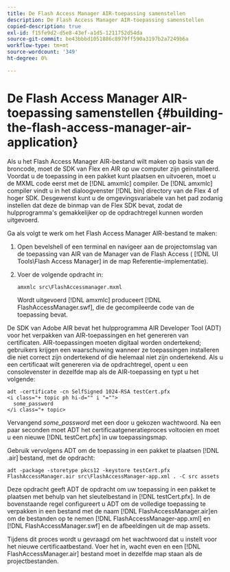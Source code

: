 ```yaml
---
title: De Flash Access Manager AIR-toepassing samenstellen
description: De Flash Access Manager AIR-toepassing samenstellen
copied-description: true
exl-id: f15fe9d2-d5e8-43ef-a1d5-1211752d54da
source-git-commit: be43bbbd1051886c8979ff590a3197b2a7249b6a
workflow-type: tm+mt
source-wordcount: '349'
ht-degree: 0%

---
```


# De Flash Access Manager AIR-toepassing samenstellen {#building-the-flash-access-manager-air-application}

Als u het Flash Access Manager AIR-bestand wilt maken op basis van de broncode, moet de SDK van Flex en AIR op uw computer zijn geïnstalleerd. Voordat u de toepassing in een pakket kunt plaatsen en uitvoeren, moet u de MXML code eerst met de [!DNL amxmlc] compiler. De [!DNL amxmlc] compiler vindt u in het dialoogvenster [!DNL bin] directory van de Flex 4 of hoger SDK. Desgewenst kunt u de omgevingsvariabele van het pad zodanig instellen dat deze de binmap van de Flex SDK bevat, zodat de hulpprogramma&#39;s gemakkelijker op de opdrachtregel kunnen worden uitgevoerd.

Ga als volgt te werk om het Flash Access Manager AIR-bestand te maken:

1. Open bevelshell of een terminal en navigeer aan de projectomslag van de toepassing van AIR van de Manager van de Flash Access ( [!DNL UI Tools\Flash Access Manager] in de map Referentie-implementatie).
1. Voer de volgende opdracht in:

   ```
   amxmlc src\FlashAccessmanager.mxml
   ```

   Wordt uitgevoerd [!DNL amxmlc] produceert [!DNL FlashAccessManager.swf], die de gecompileerde code van de toepassing bevat.

De SDK van Adobe AIR bevat het hulpprogramma AIR Developer Tool (ADT) voor het verpakken van AIR-toepassingen en het genereren van certificaten. AIR-toepassingen moeten digitaal worden ondertekend; gebruikers krijgen een waarschuwing wanneer ze toepassingen installeren die niet correct zijn ondertekend of die helemaal niet zijn ondertekend. Als u een certificaat wilt genereren via de opdrachtregel, opent u een consolevenster in dezelfde map als de AIR-toepassing en typt u het volgende:

```
adt -certificate -cn SelfSigned 1024-RSA testCert.pfx  
<i class="+ topic ph hi-d="" i "="">
  some_password 
</i class="+ topic>
```

Vervangend *some_password* met een door u gekozen wachtwoord. Na een paar seconden moet ADT het certificaatgeneratieproces voltooien en moet u een nieuwe [!DNL testCert.pfx] in uw toepassingsmap.

Gebruik vervolgens ADT om de toepassing in een pakket te plaatsen [!DNL .air] bestand, met de opdracht:

```
adt -package -storetype pkcs12 -keystore testCert.pfx FlashAccessManager.air src\FlashAccessManager-app.xml . -C src assets
```

Deze opdracht geeft ADT de opdracht om uw toepassing in een pakket te plaatsen met behulp van het sleutelbestand in [!DNL testCert.pfx]. In de bovenstaande regel configureert u ADT om de volledige toepassing te verpakken in een bestand met de naam [!DNL FlashAccessManager.air]en om de bestanden op te nemen [!DNL FlashAccessManager-app.xml] en [!DNL FlashAccessManager.swf] en de afbeeldingen uit de map assets.

Tijdens dit proces wordt u gevraagd om het wachtwoord dat u instelt voor het nieuwe certificaatbestand. Voer het in, wacht even en een [!DNL FlashAccessManager.air] bestand moet in dezelfde map staan als de projectbestanden.
